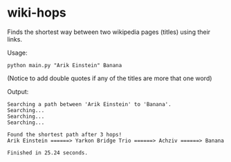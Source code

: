 # wiki-hops

Finds the shortest way between two wikipedia pages (titles) using their links.

Usage:
```commandline
python main.py "Arik Einstein" Banana
```
(Notice to add double quotes if any of the titles are more that one word)

Output:
```commandline
Searching a path between 'Arik Einstein' to 'Banana'.
Searching...
Searching...
Searching...

Found the shortest path after 3 hops!
Arik Einstein ======> Yarkon Bridge Trio ======> Achziv ======> Banana

Finished in 25.24 seconds.
```